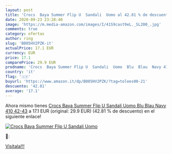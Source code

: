 ```yaml
---
layout: post
title: 'Crocs  Baya Summer Flip U  Sandali  Uomo al 42.81 % de descuento'
date: 2020-09-23 23:28:40
image: 'https://m.media-amazon.com/images/I/41S9cast9eL._SL200_.jpg'
comments: true
category: ofertas
author: ring
slug: 'B005HV2PZK-it'
actualPrice: 17.1 EUR
currency: EUR
price: 17.1
comparePrice: 29.9 EUR
prodname: 'Crocs  Baya Summer Flip U  Sandali  Uomo  Blu  Blau  Navy 410    42-43'
country: 'it'
flag: '🇮🇹'
buyurl: 'https://www.amazon.it/dp/B005HV2PZK/?tag=tolees00-21'
descuento: '42.81'
average: '17.1'
---
```


Ahora mismo tienes [Crocs  Baya Summer Flip U  Sandali  Uomo  Blu  Blau  Navy 410    42-43](https://www.amazon.it/dp/B005HV2PZK/?tag=tolees00-21) a 17.1 EUR (original: 29.9 EUR) (42.81 %  de descuento) en el siguiente enlace!

[![Crocs  Baya Summer Flip U  Sandali  Uomo](https://m.media-amazon.com/images/I/41S9cast9eL._SL200_.jpg)](https://www.amazon.it/dp/B005HV2PZK/?tag=tolees00-21)

🔎:


[Visítala!!!](https://www.amazon.it/dp/B005HV2PZK/?tag=tolees00-21)
